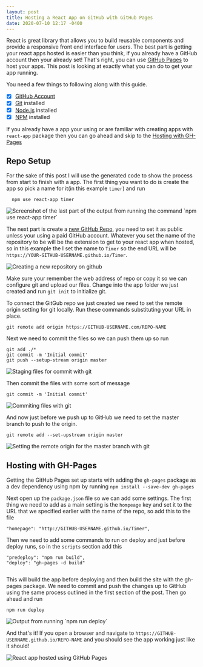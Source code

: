 ```yaml
---
layout: post
title: Hosting a React App on GitHub with GitHub Pages
date: 2020-07-10 12:17 -0400
---
```

React is great library that allows you to build reusable components and provide a responsive front end interface for users.  The best part is getting your react apps hosted is easier than you think, if you already have a GitHub account then your already set!  That's right, you can use [GitHub Pages](https://pages.github.com/) to host your apps.  This post is looking at exactly what you can do to get your app running.

You need a few things to following along with this guide.
- [X] [GitHub Account](https://github.com/join)
- [X] [Git](https://git-scm.com/) installed
- [X] [Node.js](https://nodejs.org/) installed
- [X] [NPM](https://www.npmjs.com/) installed

If you already have a app your using or are familiar with creating apps with `react-app` package then you can go ahead and skip to the
[Hosting with GH-Pages](#hosting-with-gh-pages)
## Repo Setup

For the sake of this post I will use the generated code to show the process from start to finish with a app.  The first thing you want to do is create the app so pick a name for it(in this example `timer`) and run
```
  npm use react-app timer
```

<div class='center-text'>
  <img src="{{ site.baseurl }}/assets/img/creat_app.png" alt='Screenshot of the last part of the output from running the command `npm use react-app timer`' />
</div>

The next part is create a [new GitHub Repo](https://github.com/new), you need to set it as public unless your using a paid GitHub account. Whatever you set the name of the repository to be will be the extension to get to your react app when hosted, so in this example the I set the name to `Timer` so the end URL will be `https://YOUR-GITHUB-USERNAME.github.io/Timer`.

<div class='center-text'>
  <img src="{{ site.baseurl }}/assets/img/creat_repo.png" alt='Creating a new repository on github' />
</div>

Make sure your remember the web address of repo or copy it so we can configure git and upload our files.  Change into the app folder we just created and run `git init` to initialize git.

To connect the GitGub repo we just created we need to set the remote origin setting for git locally.  Run these commands substituting your URL in place.

```
git remote add origin https://GITHUB-USERNAME.com/REPO-NAME
```

Next we need to commit the files so we can push them up so run
```
git add ./*
git commit -m 'Initial commit'
git push --setup-stream origin master
```
<div class='center-text'>
  <img src="{{ site.baseurl }}/assets/img/git_add.png" alt='Staging files for commit with git' />
</div>

Then commit the files with some sort of message
```
git commit -m 'Initial commit'
```
<div class='center-text'>
  <img src="{{ site.baseurl }}/assets/img/git_commit.png" alt='Commiting files with git' />
</div>

And now just before we push up to GitHub we need to set the master branch to push to the origin.
```
git remote add --set-upstream origin master
```
<div class='center-text'>
  <img src="{{ site.baseurl }}/assets/img/git_set-upstream.png" alt='Setting the remote origin for the master branch with git' />
</div>

## Hosting with GH-Pages

Getting the GitHub Pages set up starts with adding the `gh-pages` package as a dev dependency using npm by running `npm install --save-dev gh-pages`

Next open up the `package.json` file so we can add some settings.  The first thing we need to add as a main setting is the `hompeage` key and set it to the URL that we specified earlier with the name of the repo, so add this to the file
```
"homepage": "http://GITHUB-USERNAME.github.io/Timer",
```

Then we need to add some commands to run on deploy and just before deploy runs, so in the `scripts` section add this
```
"predeploy": "npm run build",
"deploy": "gh-pages -d build"
```
<div class='center-text'>
  <img src="{{ site.baseurl }}/assets/img/package-json.png" alt='' />
</div>

This will build the app before deploying and then build the site with the gh-pages package.  We need to commit and push the changes up to GitHub using the same process outlined in the first section of the post.  Then go ahead and run
```
npm run deploy
```
<div class='center-text'>
  <img src="{{ site.baseurl }}/assets/img/npm_deploy.png" alt='Output from running `npm run deploy`' />
</div>

And that's it!  If you open a browser and navigate to `https://GITHUB-USERNAME.github.io/REPO-NAME` and you should see the app working just like it should!

<div class='center-text'>
  <img src="{{ site.baseurl }}/assets/img/hosted_app.png" alt='React app hosted using GitHub Pages' />
</div>

